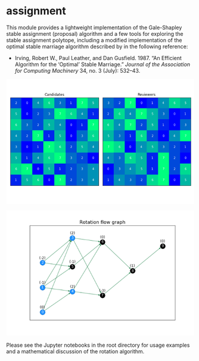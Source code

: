 # assignment

This module provides a lightweight implementation of the Gale-Shapley stable assignment (proposal) algorithm and a few tools for exploring the stable assignment polytope, including a modified implementation of the optimal stable marriage algorithm described by in the following reference:

- Irving, Robert W., Paul Leather, and Dan Gusfield. 1987. &ldquo;An Efficient Algorithm for the &lsquo;Optimal&rsquo; Stable Marriage.&rdquo; *Journal of the Association for Computing Machinery* 34, no. 3 (July): 532&ndash;43.

![Visualizing preference lists](exs/viz_prefs.png)

![An optimal stable assignment](exs/rot_digraph.png)

Please see the Jupyter notebooks in the root directory for usage examples and a mathematical discussion of the rotation algorithm.